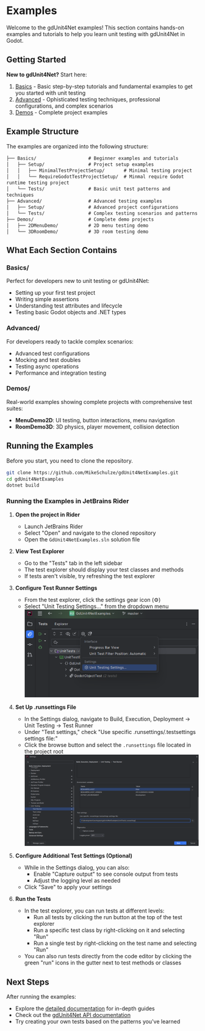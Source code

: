 ﻿# Examples

Welcome to the gdUnit4Net examples! This section contains hands-on examples and tutorials to help you learn unit testing with gdUnit4Net in Godot.

## Getting Started

**New to gdUnit4Net?** Start here:
1. [Basics](Basics/README.md) - Basic step-by-step tutorials and fundamental examples to get you started with unit testing
2. [Advanced](Advanced/README.md) - Ophisticated testing techniques, professional configurations, and complex scenarios
3. [Demos](../Demos/) - Complete project examples

## Example Structure

The examples are organized into the following structure:

```
├── Basics/                   # Beginner examples and tutorials
│   ├── Setup/                # Project setup examples
│   │   ├── MinimalTestProjectSetup/       # Minimal testing project
│   │   └── RequireGodotTestProjectSetup/  # Minmal require Godot runtime testing project
│   └── Tests/                # Basic unit test patterns and techniques
├── Advanced/                 # Advanced testing examples
│   ├── Setup/                # Advanced project configurations
│   └── Tests/                # Complex testing scenarios and patterns
├── Demos/                    # Complete demo projects
│   ├── 2DMenuDemo/           # 2D menu testing demo
│   └── 3DRoomDemo/           # 3D room testing demo
```

## What Each Section Contains

### Basics/
Perfect for developers new to unit testing or gdUnit4Net:
- Setting up your first test project
- Writing simple assertions
- Understanding test attributes and lifecycle
- Testing basic Godot objects and .NET types

### Advanced/
For developers ready to tackle complex scenarios:
- Advanced test configurations
- Mocking and test doubles
- Testing async operations
- Performance and integration testing

### Demos/
Real-world examples showing complete projects with comprehensive test suites:
- **MenuDemo2D**: UI testing, button interactions, menu navigation
- **RoomDemo3D**: 3D physics, player movement, collision detection

## Running the Examples

Before you start, you need to clone the repository.
```bash
git clone https://github.com/MikeSchulze/gdUnit4NetExamples.git
cd gdUnit4NetExamples
dotnet build
```

### Running the Examples in JetBrains Rider

1. **Open the project in Rider**
    - Launch JetBrains Rider
    - Select "Open" and navigate to the cloned repository
    - Open the `GdUnit4NetExamples.sln` solution file

2. **View Test Explorer**
    - Go to the "Tests" tab in the left sidebar
    - The test explorer should display your test classes and methods
    - If tests aren't visible, try refreshing the test explorer

3. **Configure Test Runner Settings**
    - From the test explorer, click the settings gear icon (⚙️)
    - Select "Unit Testing Settings..." from the dropdown menu
      ![Rider Test Settings](assets/rider-test-settings1.png)

4. **Set Up .runsettings File**
    - In the Settings dialog, navigate to Build, Execution, Deployment → Unit Testing → Test Runner
    - Under "Test settings," check "Use specific .runsettings/.testsettings settings file:"
    - Click the browse button and select the `.runsettings` file located in the project root
      ![Rider Test Runner Settings](assets/rider-test-settings2.png)

5. **Configure Additional Test Settings (Optional)**
    - While in the Settings dialog, you can also:
        - Enable "Capture output" to see console output from tests
        - Adjust the logging level as needed
    - Click "Save" to apply your settings

6. **Run the Tests**
    - In the test explorer, you can run tests at different levels:
        - Run all tests by clicking the run button at the top of the test explorer
        - Run a specific test class by right-clicking on it and selecting "Run"
        - Run a single test by right-clicking on the test name and selecting "Run"
    - You can also run tests directly from the code editor by clicking the green "run" icons in the gutter next to test methods or classes

## Next Steps

After running the examples:
- Explore the [detailed documentation](../docs/) for in-depth guides
- Check out the [gdUnit4Net API documentation](https://github.com/MikeSchulze/gdUnit4Net)
- Try creating your own tests based on the patterns you've learned
